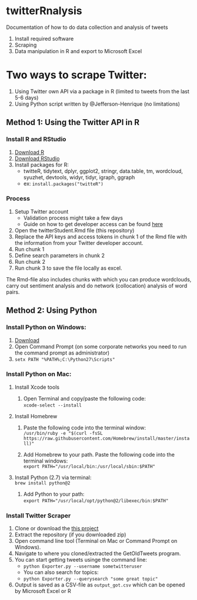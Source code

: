# twitterRnalysis
Documentation of how to do data collection and analysis of tweets

1. Install required software<br/>
2. Scraping<br/>
3. Data manipulation in R and export to Microsoft Excel<br/>

# Two ways to scrape Twitter:
1. Using Twitter own API via a package in R (limited to tweets from the last 5-6 days)
2. Using Python script written by @Jefferson-Henrique (no limitations)

## Method 1: Using the Twitter API in R

### Install R and RStudio    
1. [Download R](https://cran.r-project.org/)
2. [Download RStudio](https://www.rstudio.com/products/rstudio/download/)
3. Install packages for R:<br/>   
    - twitteR, tidytext, dplyr, ggplot2, stringr, data.table, tm, wordcloud, syuzhet, devtools, widyr, tidyr, igraph, ggraph
    - ex: `install.packages("twitteR")`

### Process
1. Setup Twitter account
    - Validation process might take a few days
    - Guide on how to get developer access can be found [here](https://towardsdatascience.com/access-data-from-twitter-api-using-r-and-or-python-b8ac342d3efe) 
2. Open the twitterStudent.Rmd file (this repository)
3. Replace the API keys and access tokens in chunk 1 of the Rmd file with the information from your Twitter developer account.
4. Run chunk 1
5. Define search parameters in chunk 2
6. Run chunk 2
7. Run chunk 3 to save the file locally as excel.

The Rmd-file also includes chunks with which you can produce wordclouds, carry out sentiment analysis and do network (collocation) analysis of word pairs. 


## Method 2: Using Python

### Install Python on Windows:
1. [Download](https://www.python.org/downloads/release/python-2715/) <br/>
2. Open Command Prompt (on some corporate networks you need to run the command prompt as administrator)
3. `setx PATH "%PATH%;C:\Python27\Scripts"`

### Install Python on Mac:
1. Install Xcode tools <br/>
    1. Open Terminal and copy/paste the following code:<br/>
    `xcode-select --install`

2. Install Homebrew <br/>
    1. Paste the following code into the terminal window:<br/>
    `/usr/bin/ruby -e "$(curl -fsSL https://raw.githubusercontent.com/Homebrew/install/master/install)"`
    
    2. Add Homebrew to your path. Paste the following code into the terminal windows: <br/>
    `export PATH="/usr/local/bin:/usr/local/sbin:$PATH"`
  
3. Install Python (2.7) via terminal:<br/>
`brew install python@2`
    1. Add Python to your path:<br/>
    `export PATH="/usr/local/opt/python@2/libexec/bin:$PATH"`

### Install Twitter Scraper
1. Clone or download the [this project](https://github.com/Jefferson-Henrique/GetOldTweets-python)
2. Extract the repository (if you downloaded zip)
2. Open command line tool (Terminal on Mac or Command Prompt on Windows). 
3. Navigate to where you cloned/extracted the GetOldTweets program.
4. You can start getting tweets usinge the command line:
    - `python Exporter.py --username sometwitteruser`
    - You can also search for topics:
    - `python Exporter.py --querysearch "some great topic"`
5. Output is saved as a CSV-file as `output_got.csv` which can be opened by Microsoft Excel or R
